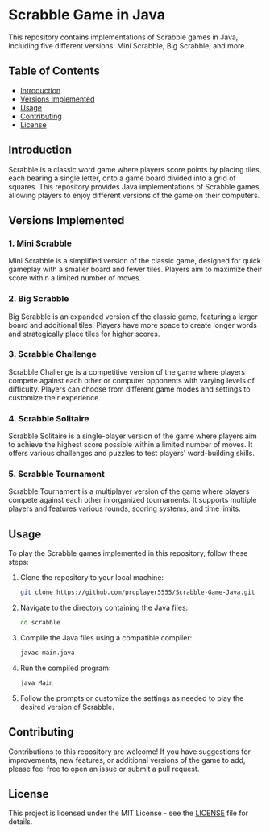 # Scrabble Game in Java

This repository contains implementations of Scrabble games in Java, including five different versions: Mini Scrabble, Big Scrabble, and more.

## Table of Contents

- [Introduction](#introduction)
- [Versions Implemented](#versions-implemented)
- [Usage](#usage)
- [Contributing](#contributing)
- [License](#license)

## Introduction

Scrabble is a classic word game where players score points by placing tiles, each bearing a single letter, onto a game board divided into a grid of squares. This repository provides Java implementations of Scrabble games, allowing players to enjoy different versions of the game on their computers.

## Versions Implemented

### 1. Mini Scrabble

Mini Scrabble is a simplified version of the classic game, designed for quick gameplay with a smaller board and fewer tiles. Players aim to maximize their score within a limited number of moves.

### 2. Big Scrabble

Big Scrabble is an expanded version of the classic game, featuring a larger board and additional tiles. Players have more space to create longer words and strategically place tiles for higher scores.

### 3. Scrabble Challenge

Scrabble Challenge is a competitive version of the game where players compete against each other or computer opponents with varying levels of difficulty. Players can choose from different game modes and settings to customize their experience.

### 4. Scrabble Solitaire

Scrabble Solitaire is a single-player version of the game where players aim to achieve the highest score possible within a limited number of moves. It offers various challenges and puzzles to test players' word-building skills.

### 5. Scrabble Tournament

Scrabble Tournament is a multiplayer version of the game where players compete against each other in organized tournaments. It supports multiple players and features various rounds, scoring systems, and time limits.

## Usage

To play the Scrabble games implemented in this repository, follow these steps:

1. Clone the repository to your local machine:

    ```bash
    git clone https://github.com/proplayer5555/Scrabble-Game-Java.git
    ```

2. Navigate to the directory containing the Java files:

    ```bash
    cd scrabble
    ```

3. Compile the Java files using a compatible compiler:

    ```bash
    javac main.java
    ```

4. Run the compiled program:

    ```bash
    java Main
    ```

5. Follow the prompts or customize the settings as needed to play the desired version of Scrabble.

## Contributing

Contributions to this repository are welcome! If you have suggestions for improvements, new features, or additional versions of the game to add, please feel free to open an issue or submit a pull request.

## License

This project is licensed under the MIT License - see the [LICENSE](LICENSE) file for details.
